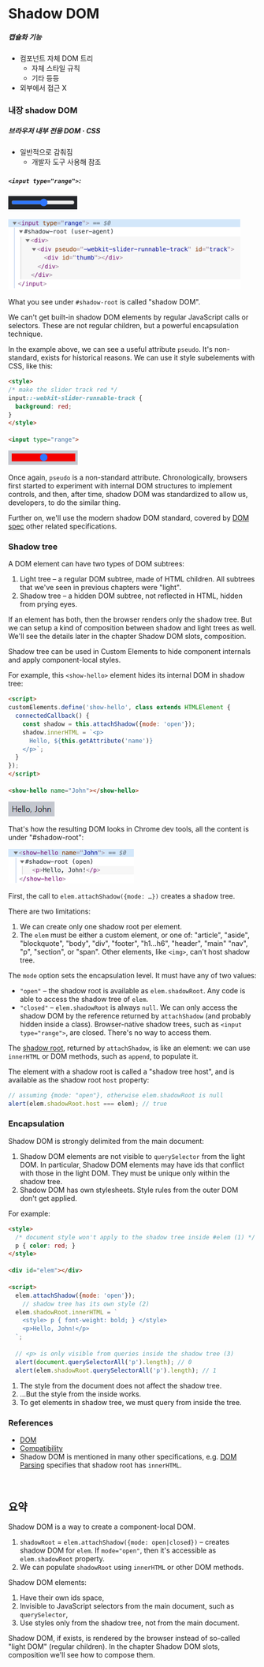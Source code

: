 Shadow DOM
==========

##### 캡슐화 기능
- 컴포넌트 자체 DOM 트리
  - 자체 스타일 규칙
  - 기타 등등
- 외부에서 접근 X

### 내장 shadow DOM

##### 브라우저 내부 전용 DOM · CSS
- 일반적으로 감춰짐
  - 개발자 도구 사용해 참조

##### `<input type="range">`:

![input-range-1](../../images/03/06/03/input-range-1.png)

![shadow-dom-range](../../images/03/06/03/shadow-dom-range.png)

What you see under `#shadow-root` is called "shadow DOM".

We can't get built-in shadow DOM elements by regular JavaScript calls or selectors. These are not regular children, but a powerful encapsulation technique.

In the example above, we can see a useful attribute `pseudo`. It's non-standard, exists for historical reasons. We can use it style subelements with CSS, like this:
```html
<style>
/* make the slider track red */
input::-webkit-slider-runnable-track {
  background: red;
}
</style>

<input type="range">
```

![input-range-2](../../images/03/06/03/input-range-2.png)

Once again, `pseudo` is a non-standard attribute. Chronologically, browsers first started to experiment with internal DOM structures to implement controls, and then, after time, shadow DOM was standardized to allow us, developers, to do the similar thing.

Further on, we'll use the modern shadow DOM standard, covered by [DOM spec](https://dom.spec.whatwg.org/#shadow-trees) other related specifications.

### Shadow tree
A DOM element can have two types of DOM subtrees:
1. Light tree – a regular DOM subtree, made of HTML children. All subtrees that we've seen in previous chapters were "light".
2. Shadow tree – a hidden DOM subtree, not reflected in HTML, hidden from prying eyes.

If an element has both, then the browser renders only the shadow tree. But we can setup a kind of composition between shadow and light trees as well. We'll see the details later in the chapter Shadow DOM slots, composition.

Shadow tree can be used in Custom Elements to hide component internals and apply component-local styles.

For example, this `<show-hello>` element hides its internal DOM in shadow tree:
```html
<script>
customElements.define('show-hello', class extends HTMLElement {
  connectedCallback() {
    const shadow = this.attachShadow({mode: 'open'});
    shadow.innerHTML = `<p>
      Hello, ${this.getAttribute('name')}
    </p>`;
  }
});
</script>

<show-hello name="John"></show-hello>
```

![shadow-tree](../../images/03/06/03/shadow-tree.png)

That's how the resulting DOM looks in Chrome dev tools, all the content is under "#shadow-root":

![shadow-dom-say-hello](../../images/03/06/03/shadow-dom-say-hello.png)

First, the call to `elem.attachShadow({mode: …})` creates a shadow tree.

There are two limitations:
1. We can create only one shadow root per element.
2. The `elem` must be either a custom element, or one of: "article", "aside", "blockquote", "body", "div", "footer", "h1…h6", "header", "main" "nav", "p", "section", or "span". Other elements, like `<img>`, can't host shadow tree.

The `mode` option sets the encapsulation level. It must have any of two values:
- `"open"` – the shadow root is available as `elem.shadowRoot`.
  Any code is able to access the shadow tree of `elem`.
- `"closed"` – `elem.shadowRoot` is always `null`.
  We can only access the shadow DOM by the reference returned by `attachShadow` (and probably hidden inside a class). Browser-native shadow trees, such as `<input type="range">`, are closed. There's no way to access them.

The [shadow root](https://dom.spec.whatwg.org/#shadowroot), returned by `attachShadow`, is like an element: we can use `innerHTML` or DOM methods, such as `append`, to populate it.

The element with a shadow root is called a "shadow tree host", and is available as the shadow root `host` property:
```javascript
// assuming {mode: "open"}, otherwise elem.shadowRoot is null
alert(elem.shadowRoot.host === elem); // true
```

### Encapsulation
Shadow DOM is strongly delimited from the main document:
1. Shadow DOM elements are not visible to `querySelector` from the light DOM. In particular, Shadow DOM elements may have ids that conflict with those in the light DOM. They must be unique only within the shadow tree.
2. Shadow DOM has own stylesheets. Style rules from the outer DOM don't get applied.

For example:
```html
<style>
  /* document style won't apply to the shadow tree inside #elem (1) */
  p { color: red; }
</style>

<div id="elem"></div>

<script>
  elem.attachShadow({mode: 'open'});
    // shadow tree has its own style (2)
  elem.shadowRoot.innerHTML = `
    <style> p { font-weight: bold; } </style>
    <p>Hello, John!</p>
  `;

  // <p> is only visible from queries inside the shadow tree (3)
  alert(document.querySelectorAll('p').length); // 0
  alert(elem.shadowRoot.querySelectorAll('p').length); // 1
```

1. The style from the document does not affect the shadow tree.
2. …But the style from the inside works.
3. To get elements in shadow tree, we must query from inside the tree.

### References
- [DOM](https://dom.spec.whatwg.org/#shadow-trees)
- [Compatibility](https://caniuse.com/#feat=shadowdomv1)
- Shadow DOM is mentioned in many other specifications, e.g. [DOM Parsing](https://w3c.github.io/DOM-Parsing/#the-innerhtml-mixin) specifies that shadow root has `innerHTML`.

<br />

## 요약
Shadow DOM is a way to create a component-local DOM.
1. `shadowRoot` = `elem.attachShadow({mode: open|closed})` – creates shadow DOM for `elem`. If `mode="open"`, then it's accessible as `elem.shadowRoot` property.
2. We can populate `shadowRoot` using `innerHTML` or other DOM methods.

Shadow DOM elements:
1. Have their own ids space,
2. Invisible to JavaScript selectors from the main document, such as `querySelector`,
3. Use styles only from the shadow tree, not from the main document.

Shadow DOM, if exists, is rendered by the browser instead of so-called "light DOM" (regular children). In the chapter Shadow DOM slots, composition we'll see how to compose them.
